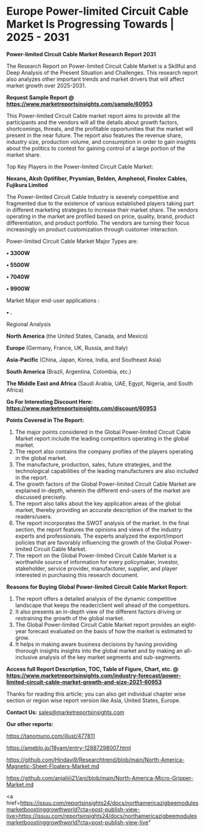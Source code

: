  # Europe Power-limited Circuit Cable Market Is Progressing Towards | 2025 - 2031

<strong>Power-limited Circuit Cable Market Research Report 2031</strong>

The Research Report on Power-limited Circuit Cable Market is a Skillful and Deep Analysis of the Present Situation and Challenges. This research report also analyzes other important trends and market drivers that will affect market growth over 2025-2031.

<strong>Request Sample Report @ <a href=https://www.marketreportsinsights.com/sample/60953>https://www.marketreportsinsights.com/sample/60953</a></strong>

This Power-limited Circuit Cable market report aims to provide all the participants and the vendors will all the details about growth factors, shortcomings, threats, and the profitable opportunities that the market will present in the near future. The report also features the revenue share, industry size, production volume, and consumption in order to gain insights about the politics to contest for gaining control of a large portion of the market share.

Top Key Players in the Power-limited Circuit Cable Market:

<strong>Nexans, Aksh Optifiber, Prysmian, Belden, Amphenol, Finolex Cables, Fujikura Limited</strong>

The Power-limited Circuit Cable Industry is severely competitive and fragmented due to the existence of various established players taking part in different marketing strategies to increase their market share. The vendors operating in the market are profiled based on price, quality, brand, product differentiation, and product portfolio. The vendors are turning their focus increasingly on product customization through customer interaction.

Power-limited Circuit Cable Market Major Types are:

<strong>• 3300W

• 5500W

• 7040W

• 9900W</strong>

Market Major end-user applications :

<strong>• .</strong>

Regional Analysis

</u><strong><b>North America</b></strong> (the United States, Canada, and Mexico)

<strong><b>Europe </b></strong>(Germany, France, UK, Russia, and Italy)

<strong><b>Asia-Pacific</b></strong> (China, Japan, Korea, India, and Southeast Asia)

<strong><b>South America</b></strong> (Brazil, Argentina, Colombia, etc.)

<strong><b>The Middle East and Africa</b></strong> (Saudi Arabia, UAE, Egypt, Nigeria, and South Africa)

<strong>Go For Interesting Discount Here: <a href=https://www.marketreportsinsights.com/discount/60953>https://www.marketreportsinsights.com/discount/60953</a></strong>

<strong>Points Covered in The Report:</strong>
<ol>
  <li>The major points considered in the Global Power-limited Circuit Cable Market report include the leading competitors operating in the global market.</li>
  <li>The report also contains the company profiles of the players operating in the global market.</li>
  <li>The manufacture, production, sales, future strategies, and the technological capabilities of the leading manufacturers are also included in the report.</li>
  <li>The growth factors of the Global Power-limited Circuit Cable Market are explained in-depth, wherein the different end-users of the market are discussed precisely.</li>
  <li>The report also talks about the key application areas of the global market, thereby providing an accurate description of the market to the readers/users.</li>
  <li>The report incorporates the SWOT analysis of the market. In the final section, the report features the opinions and views of the industry experts and professionals. The experts analyzed the export/import policies that are favorably influencing the growth of the Global Power-limited Circuit Cable Market.</li>
  <li>The report on the Global Power-limited Circuit Cable Market is a worthwhile source of information for every policymaker, investor, stakeholder, service provider, manufacturer, supplier, and player interested in purchasing this research document.</li>
</ol>
<strong>Reasons for Buying Global Power-limited Circuit Cable Market Report:</strong>

<ol>
  <li>The report offers a detailed analysis of the dynamic competitive landscape that keeps the reader/client well ahead of the competitors.</li>
  <li>It also presents an in-depth view of the different factors driving or restraining the growth of the global market.</li>
  <li>The Global Power-limited Circuit Cable Market report provides an eight-year forecast evaluated on the basis of how the market is estimated to grow.</li>
  <li>It helps in making aware business decisions by having providing thorough insights insights into the global market and by making an all-inclusive analysis of the key market segments and sub-segments.</li>
</ol>
<strong>Access full Report Description, TOC, Table of Figure, Chart, etc. @ <a href=https://www.marketreportsinsights.com/industry-forecast/power-limited-circuit-cable-market-growth-and-size-2021-60953>https://www.marketreportsinsights.com/industry-forecast/power-limited-circuit-cable-market-growth-and-size-2021-60953</a></strong>


Thanks for reading this article; you can also get individual chapter wise section or region wise report version like Asia, United States, Europe.

<strong>Contact Us:</strong>
sales@marketreportsinsights.com

<strong>Our other reports:</strong>

<a href=https://tanomuno.com/illust/477811>https://tanomuno.com/illust/477811</a>

<a href=https://ameblo.jp/18yam/entry-12887298007.html>https://ameblo.jp/18yam/entry-12887298007.html</a>

<a href=https://github.com/Hindavi9/Researchtrend/blob/main/North-America-Magnetic-Sheet-Floaters-Market.md>https://github.com/Hindavi9/Researchtrend/blob/main/North-America-Magnetic-Sheet-Floaters-Market.md</a>

<a href=https://github.com/anjaliiii21/ani/blob/main/North-America-Micro-Gripper-Market.md>https://github.com/anjaliiii21/ani/blob/main/North-America-Micro-Gripper-Market.md</a>

<a href=https://issuu.com/reportsinsights24/docs/northamericazigbeemodulesmarketboostinggrowthworld?cta=post-publish-view-live>https://issuu.com/reportsinsights24/docs/northamericazigbeemodulesmarketboostinggrowthworld?cta=post-publish-view-live</a>"
